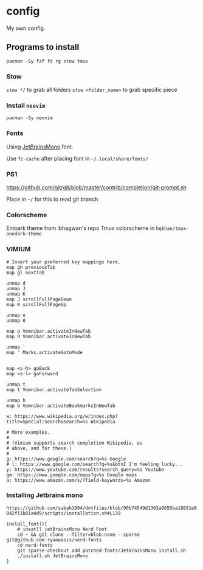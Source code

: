 # config
My own config.

## Programs to install
`pacman -Sy fzf fd rg stow tmux`

### Stow
`stow */` to grab all folders
`stow <folder_name>` to grab specific piece

### Install `neovim`
`pacman -Sy neovim`

### Fonts
Using [JetBrainsMono](https://www.jetbrains.com/lp/mono/) font.

Use `fc-cache` after placing font in `~/.local/share/fonts/`

### PS1
https://github.com/git/git/blob/master/contrib/completion/git-prompt.sh

Place in `~/` for this to read git branch

### Colorscheme
Embark theme from ibhagwan's repo
Tmux colorscheme in `hqkhan/tmux-onedark-theme`

### VIMIUM
```
# Insert your preferred key mappings here.
map gh previousTab
map gl nextTab

unmap d
unmap J
unmap K
map J scrollFullPageDown
map K scrollFullPageUp

unmap o
unmap O

map o Vomnibar.activateInNewTab
map O Vomnibar.activateInNewTab

unmap `
map ' Marks.activateGotoMode


map <s-h> goBack
map <s-l> goForward

unmap t
map t Vomnibar.activateTabSelection

unmap b
map b Vomnibar.activateBookmarksInNewTab
```

```
w: https://www.wikipedia.org/w/index.php?title=Special:Search&search=%s Wikipedia

# More examples.
#
# (Vimium supports search completion Wikipedia, as
# above, and for these.)
#
g: https://www.google.com/search?q=%s Google
# l: https://www.google.com/search?q=%s&btnI I'm feeling lucky...
y: https://www.youtube.com/results?search_query=%s Youtube
gm: https://www.google.com/maps?q=%s Google maps
a: https://www.amazon.com/s/?field-keywords=%s Amazon
```

### Installing Jetbrains mono
`https://github.com/sabah1994/dotfiles/blob/90b74549d1303a9655ba18851e0042f11b81a4d9/scripts/installation.sh#L139`

```
install_font(){
    # insatll jetBrainsMono Nerd Font
    cd ~ && git clone --filter=blob:none --sparse git@github.com:ryanoasis/nerd-fonts
    cd nerd-fonts
    git sparse-checkout add patched-fonts/JetBrainsMono install.sh
    ./install.sh JetBrainsMono
}
```
